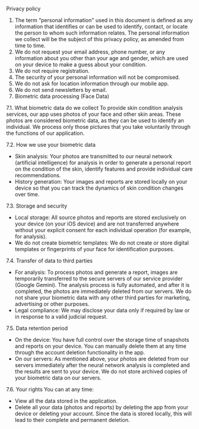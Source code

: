 Privacy policy

1. The term “personal information" used in this document is defined as any information that identifies or can be used to identify, contact, or locate the person to whom such information relates. The personal information we collect will be the subject of this privacy policy, as amended from time to time.
2. We do not request your email address, phone number, or any information about you other than your age and gender, which are used on your device to make a guess about your condition.
3. We do not require registration.
4. The security of your personal information will not be compromised.
5. We do not ask for location information through our mobile app.
6. We do not send newsletters by email.
7.  Biometric data processing (Face Data)

7.1. What biometric data do we collect
To provide skin condition analysis services, our app uses photos of your face and other skin areas. These photos are considered biometric data, as they can be used to identify an individual. We process only those pictures that you take voluntarily through the functions of our application.

7.2. How we use your biometric data
* Skin analysis: Your photos are transmitted to our neural network (artificial intelligence) for analysis in order to generate a personal report on the condition of the skin, identify features and provide individual care recommendations.
* History generation: Your images and reports are stored locally on your device so that you can track the dynamics of skin condition changes over time.

7.3. Storage and security
* Local storage: All source photos and reports are stored exclusively on your device (on your iOS device) and are not transferred anywhere without your explicit consent for each individual operation (for example, for analysis).
* We do not create biometric templates: We do not create or store digital templates or fingerprints of your face for identification purposes.

7.4. Transfer of data to third parties
* For analysis: To process photos and generate a report, images are temporarily transferred to the secure servers of our service provider (Google Gemini). The analysis process is fully automated, and after it is completed, the photos are immediately deleted from our servers. We do not share your biometric data with any other third parties for marketing, advertising or other purposes.
* Legal compliance: We may disclose your data only if required by law or in response to a valid judicial request.

7.5. Data retention period
* On the device: You have full control over the storage time of snapshots and reports on your device. You can manually delete them at any time through the account deletion functionality in the app.
* On our servers: As mentioned above, your photos are deleted from our servers immediately after the neural network analysis is completed and the results are sent to your device. We do not store archived copies of your biometric data on our servers.

7.6. Your rights
You can at any time:
* View all the data stored in the application.
* Delete all your data (photos and reports) by deleting the app from your device or deleting your account. Since the data is stored locally, this will lead to their complete and permanent deletion.
